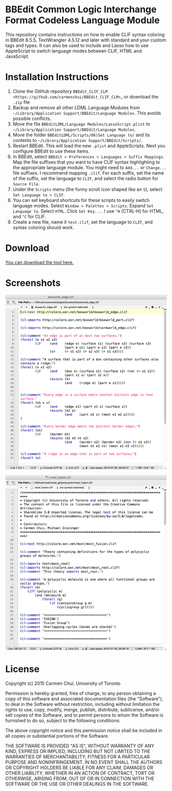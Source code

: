 # BBEdit Common Logic Interchange Format Codeless Language Module

This repository contains instructions on how to enable CLIF syntax
coloring in BBEdit 8.5.5, TextWrangler 4.5.12 and later with standard and your custom tags and types. It can also be used to include and Lasso how to use AppleScript to switch language modes between CLIF, HTML and JavaScript.

Installation Instructions
=========================

1. Clone the GitHub repository `BBEdit_CLIF_CLM
   <https://github.com/carmenchui/BBEdit_CLIF_CLM>`_ or download the
   ``.zip`` file
2. Backup and remove all other LDML Language Modules from
   ``~/Library/Application Support/BBEdit/Language Modules``. This avoids
   possible conflicts.
3. Move the file ``BBEditLDML/Language Modules/LassoScript.plist`` to
   ``~/Library/Application Support/BBEdit/Language Modules``.
4. Move the folder ``BBEditLDML/Scripts/06)Set Language to/`` and its contents
   to ``~/Library/Application Support/BBEdit/Scripts/``.
5. Restart BBEdit. This will load the new ``.plist`` and AppleScripts.  Next
   you configure BBEdit to use these items.
6. In BBEdit, select `BBEdit > Preferences > Languages > Suffix Mappings`. Map the file suffixes that you want to have CLIF syntax highlighting to the appropriate language module.  You might need to `Add...` or `Change...` file suffixes. I recommend mapping ``.clif``. For each suffix, set the name of the suffix, set the language to `CLIF`, and select the radio button for `Source File`.
8. Under the `Scripts` menu (the funny scroll icon shaped like an ``S``),
   select `Set Language to > CLIF`.
9. You can set keyboard shortcuts for these scripts to easily switch language
   modes.  Select `Window > Palettes > Scripts`. Expand `Set Language to`.
   Select `HTML`. Click `Set Key...`. I use ``^H`` (CTRL-H) for HTML, and
   ``^C`` for CLIF.
10. Create a new file, name it ``test.clif``, set the language to `CLIF`, and syntax coloring should work.

# Download

[You can download the tool here.](https://github.com/carmenchui/BBEdit_CLIF_CLM/releases/)

# Screenshots
![test](https://github.com/carmenchui/BBEdit_CLIF_CLM/raw/master/clif_example1.jpg)

![test](https://github.com/carmenchui/BBEdit_CLIF_CLM/raw/master/clif_example2.jpg)


# License
Copyright (c) 2015 Carmen Chui, University of Toronto

Permission is hereby granted, free of charge, to any person obtaining a copy of this software and associated documentation files (the "Software"), to deal in the Software without restriction, including without limitation the rights to use, copy, modify, merge, publish, distribute, sublicense, and/or sell copies of the Software, and to permit persons to whom the Software is furnished to do so, subject to the following conditions:

The above copyright notice and this permission notice shall be included in all copies or substantial portions of the Software.

THE SOFTWARE IS PROVIDED "AS IS", WITHOUT WARRANTY OF ANY KIND, EXPRESS OR IMPLIED, INCLUDING BUT NOT LIMITED TO THE WARRANTIES OF MERCHANTABILITY, FITNESS FOR A PARTICULAR PURPOSE AND NONINFRINGEMENT. IN NO EVENT SHALL THE AUTHORS OR COPYRIGHT HOLDERS BE LIABLE FOR ANY CLAIM, DAMAGES OR OTHER LIABILITY, WHETHER IN AN ACTION OF CONTRACT, TORT OR OTHERWISE, ARISING FROM, OUT OF OR IN CONNECTION WITH THE SOFTWARE OR THE USE OR OTHER DEALINGS IN THE SOFTWARE. 